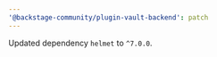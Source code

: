 ```yaml
---
'@backstage-community/plugin-vault-backend': patch
---
```


Updated dependency `helmet` to `^7.0.0`.
